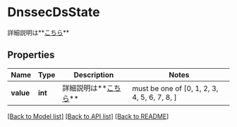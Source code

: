 # DnssecDsState

詳細説明は**[こちら](#tag/dnssec)**

## Properties
Name | Type | Description | Notes
------------ | ------------- | ------------- | -------------
**value** | **int** | 詳細説明は**[こちら](#tag/dnssec)** |  must be one of [0, 1, 2, 3, 4, 5, 6, 7, 8, ]

[[Back to Model list]](../README.md#documentation-for-models) [[Back to API list]](../README.md#documentation-for-api-endpoints) [[Back to README]](../README.md)


